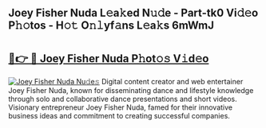 ## Joey Fisher Nuda L𝚎a𝚔ed N𝚞𝚍e - Part-tk0 Vi𝚍𝚎o P𝚑𝚘tos - H𝚘𝚝 O𝚗𝚕yf𝚊ns L𝚎a𝚔s 6mWmJ

# <h2><a href="http://kf6boo.oniu.top/?m=Joey+Fisher+Nuda">🔗👉 🔴 Joey Fisher Nuda P𝚑ot𝚘𝚜 V𝚒d𝚎o</a></h2>

[![Joey Fisher Nuda Nu𝚍e𝚜](https://i.imgur.com/0qMVB7G.gif)](http://kf6boo.oniu.top/?m=Joey+Fisher+Nuda)
Digital content creator and web entertainer Joey Fisher Nuda, known for disseminating dance and lifestyle knowledge through solo and collaborative dance presentations and short videos. Visionary entrepreneur Joey Fisher Nuda, famed for their innovative business ideas and commitment to creating successful companies.  

